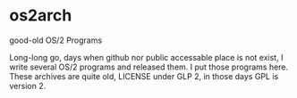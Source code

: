 # os2arch
good-old  OS/2 Programs

Long-long go, days when github nor public accessable place is not exist, I write several OS/2 programs and released them.
I put those programs here.  These archives are quite old, LICENSE under GLP 2, in those days GPL is version 2.

